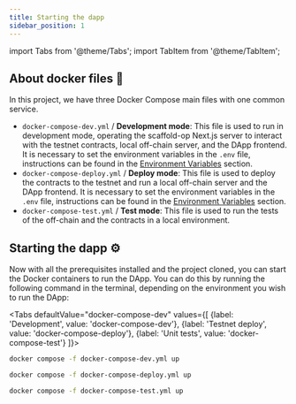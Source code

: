 ```yaml
---
title: Starting the dapp
sidebar_position: 1
---
```


import Tabs from '@theme/Tabs';
import TabItem from '@theme/TabItem';

## About docker files 🐳

In this project, we have three Docker Compose main files with one common service.

-   `docker-compose-dev.yml` / **Development mode**: This file is used to run in development mode, operating the scaffold-op Next.js server to interact with the testnet contracts, local off-chain server, and the DApp frontend. It is necessary to set the environment variables in the `.env` file, instructions can be found in the [Environment Variables](./prerequisites#environment-variables) section.
-   `docker-compose-deploy.yml` / **Deploy mode**: This file is used to deploy the contracts to the testnet and run a local off-chain server and the DApp frontend. It is necessary to set the environment variables in the `.env` file, instructions can be found in the [Environment Variables](./prerequisites#environment-variables) section.
-   `docker-compose-test.yml` / **Test mode**: This file is used to run the tests of the off-chain and the contracts in a local environment.

## Starting the dapp ⚙️

Now with all the prerequisites installed and the project cloned, you can start the Docker containers to run the DApp. You can do this by running the following command in the terminal, depending on the environment you wish to run the DApp:

<Tabs defaultValue="docker-compose-dev" values={[
{label: 'Development', value: 'docker-compose-dev'},
{label: 'Testnet deploy', value: 'docker-compose-deploy'},
{label: 'Unit tests', value: 'docker-compose-test'}
]}>

<TabItem value="docker-compose-dev">

```bash
docker compose -f docker-compose-dev.yml up
```

</TabItem>

<TabItem value="docker-compose-deploy">

```bash
docker compose -f docker-compose-deploy.yml up
```

</TabItem>

<TabItem value="docker-compose-test">

```bash
docker compose -f docker-compose-test.yml up
```

</TabItem>
</Tabs>
